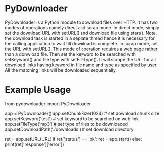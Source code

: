 PyDownloader
============
PyDownloader is a Python module to download files over HTTP. It has two modes of operations namely direct and scrap mode.
In direct mode, simply set the download URL with setURL() and download file using start(). Note, the download task is started
in a seprate thread hence it is necessary for the calling application to wait till download is complete.
In scrap mode, set the URL with setURL(). This mode of operation requires a web page rather than a donwload file. 
Then set the keyword to be searched with setKeyword() and file type with setFileType(). 
It will scrape the URL for all download links having keyword in file name and type as specified by user. 
All the matching links will be downloaded sequentially.


Example Usage
=============
from pydownloader import PyDownloader

app = PyDownloader()
app.setChunkSize(1024) # set download chunk size
app.setKeyword('test') # set keyword to be searched on web link
app.setFileType('mp3') # set type of files to be downloaded
app.setDownloadPath('./downloads') # set download directory

ret = app.setURL(URL)
if ret['status'] == 'ok':
  ret = app.start()
else:
  print(ret['response']['error'])
